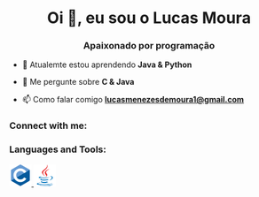 <h1 align="center">Oi 👋, eu sou o Lucas Moura</h1>
<h3 align="center">Apaixonado por programação</h3>

- 🌱 Atualemte estou aprendendo **Java & Python**

- 💬 Me pergunte sobre **C & Java**

- 📫 Como falar comigo **lucasmenezesdemoura1@gmail.com**

<h3 align="left">Connect with me:</h3>
<p align="left">
</p>

<h3 align="left">Languages and Tools:</h3>
<p align="left"> <a href="https://www.cprogramming.com/" target="_blank" rel="noreferrer"> <img src="https://raw.githubusercontent.com/devicons/devicon/master/icons/c/c-original.svg" alt="c" width="40" height="40"/> </a> <a href="https://www.java.com" target="_blank" rel="noreferrer"> <img src="https://raw.githubusercontent.com/devicons/devicon/master/icons/java/java-original.svg" alt="java" width="40" height="40"/> </a> </p>
